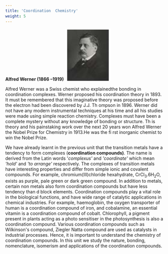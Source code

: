 ```yaml
---
title: 'Coordination  Chemistry'
weight: 5
---
```

 
 
**Alfred Werner (1866 –1919)**
 ![Alfred Werner](<Alfred werner.png>)
 
 
Alfred Werner was a Swiss chemist who explainedthe bonding in coordination complexes. Werner proposed his coordination theory in 1893. It must be remembered that this imaginative theory was proposed before the electron had been discovered by J.J. Th ompson in 1896. Werner did not have any modern instrumental techniques at his time and all his studies were made using simple reaction chemistry. Complexes must have been a complete mystery without any knowledge of bonding or structure. Th is theory and his painstaking work over the next 20 years won Alfred Werner the Nobel Prize for Chemistry in 1913.He was the fi rst inorganic chemist to win the Nobel Prize.
 
 
 
 
We have already learnt in the previous unit that the transition metals have a tendency to form complexes (**coordination compounds)**. The name is derived from the Latin words '_complexus'_ and _'coordinate'_ which mean _'hold'_ and _'to arrange'_ respectively. The complexes of transition metals have interesting properties and differ from simple ionic and covalent compounds. For example, chromium(III)chloride hexahydrate, CrCl<sub>3</sub>.6H<sub>2</sub>O, exists as purple, pale green or dark green compound. In addition to metals, certain non metals also form coordination compounds but have less tendency than d block elements. Coordination compounds play a vital role in the biological functions, and have wide range of catalytic applications in chemical industries. For example, haemoglobin, the oxygen transporter of human is a coordination compound of iron, and cobalamine, an essential vitamin is a coordination compound of cobalt. Chlorophyll, a pigment present in plants acting as a photo sensitiser in the photosynthesis is also a coordination compound. Various coordination compounds such as Wilkinson's compound, Ziegler Natta compound are used as catalysts in industrial processes. Hence, it is important to understand the chemistry of coordination compounds. In this unit we study the nature, bonding, nomenclature, isomerism and applications of the coordination compounds.